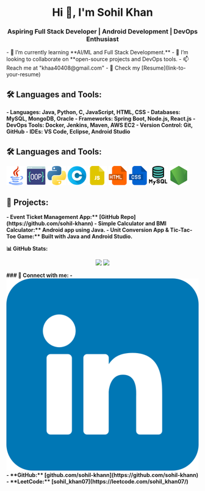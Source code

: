 <h1 align="center">Hi 👋, I'm Sohil Khan</h1>
<h3 align="center">Aspiring Full Stack Developer | Android Development | DevOps Enthusiast</h3>
- 🌱 I’m currently learning **AI/ML and Full Stack Development.**  
- 👯 I’m looking to collaborate on **open-source projects and DevOps tools.  
- 📫 Reach me at "khaa40408@gmail.com"  
- 📄 Check my [Resume](link-to-your-resume)  

<h2>🛠 Languages and Tools:</h2><b>
- Languages: Java, Python, C, JavaScript, HTML, CSS  <b>
- Databases: MySQL, MongoDB, Oracle  <b>
- Frameworks: Spring Boot, Node.js, React.js  <b>
- DevOps Tools: Docker, Jenkins, Maven, AWS EC2  <b>
- Version Control: Git, GitHub  <b>
- IDEs: VS Code, Eclipse, Android Studio  <b>

  ## 🛠 Languages and Tools:

<p align="left">
  <img src="./img/java.png" alt="Java" width="50" height="50"/>
  <img src="./img/programming.png" alt="OOPS" width="50" height="50"/>
  <img src="./img/python.png" alt="Python" width="50" height="50"/>
  <img src="./img/letter-c.png" alt="C" width="50" height="50"/>
  <img src="./img/js-file.png" alt="JavaScript" width="50" height="50"/>
  <img src="./img/html.png" alt="HTML" width="50" height="50"/>
  <img src="./img/css.png" alt="CSS" width="50" height="50"/>
  <img src="./img/mysql.png" alt="MySQL" width="50" height="50"/>
  <img src="./img/node-js.png" alt="node-js" width="50" height="50"/>

</p>


<h2> 🚀 Projects: </h2>
- Event Ticket Management App:** [GitHub Repo](https://github.com/sohil-khann)  <b>
- Simple Calculator and BMI Calculator:** Android app using Java.  <b>
- Unit Conversion App & Tic-Tac-Toe Game:** Built with Java and Android Studio.  
<b>


📊 GitHub Stats:
<p align="center">
  <img width="48%" src="https://github-readme-stats.vercel.app/api?username=sohil-khann&show_icons=true&theme=radical" />
  <img width="48%" src="https://github-readme-streak-stats.herokuapp.com/?user=sohil-khann&theme=radical" />
</p>
### 🔗 Connect with me:
- <div><img src="./img/linkedin.png" alt=""><a href="www.linkedin.com/in/sohil-khan-b39908251"></a></div>
- **GitHub:** [github.com/sohil-khann](https://github.com/sohil-khann)  
- **LeetCode:** [sohil_khan07](https://leetcode.com/sohil_khan07/)  


